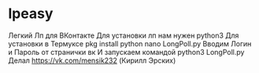 # lpeasy
Легкий Лп для ВКонтакте
Для установки лп нам нужен python3
Для установки в Термуксе
pkg install python
nano LongPoll.py
Вводим Логин и Пароль от странички вк
И запускаем командой python3 LongPoll.py
Делал https://vk.com/mensik232 (Кирилл Эрских)
